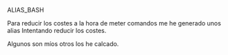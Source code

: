 ALIAS_BASH

Para reducir los costes a la hora de meter comandos me he generado unos alias Intentando reducir los costes.

Algunos son míos otros los he calcado.
